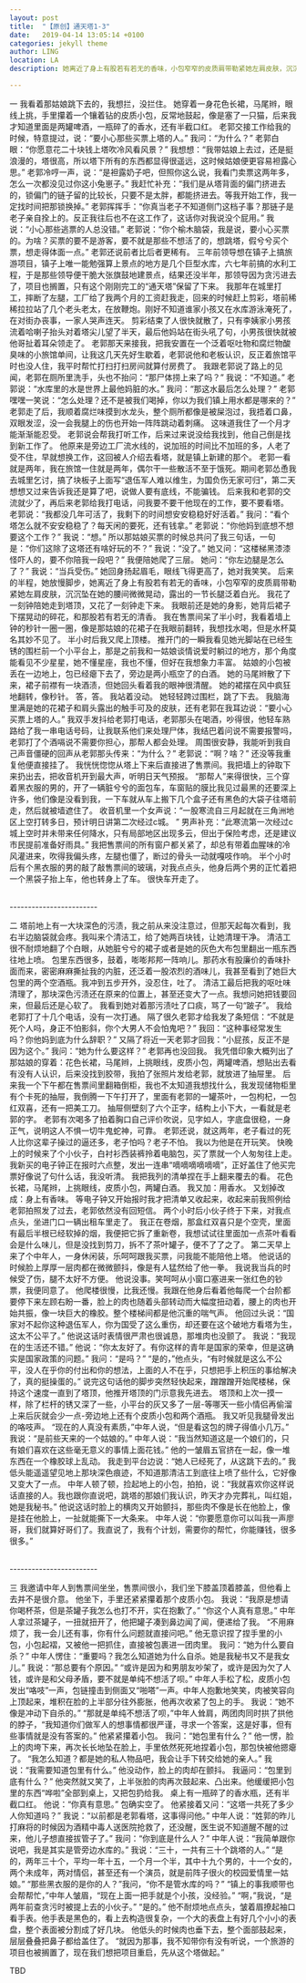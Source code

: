 ```yaml
---
layout: post
title:  "【原创】通天塔1-3"
date:   2019-04-14 13:05:14 +0100
categories: jekyll theme
author: LING
location: LA
description: 她离近了身上有股若有若无的香味，小包窄窄的皮质肩带勒紧她左肩皮肤，沉沉坠在她的腰间微微晃动，露出的一节长腿泛着白光。

---
```





一
我看着那姑娘跳下去的，我想拦，没拦住。
她穿着一身花色长裙，马尾辫，眼线上挑，手里攥着一个镶着钻的皮质小包，反常地鼓起，像是塞了一只猫，后来我才知道里面是两罐啤酒，一瓶碎了的香水，还有半截口红。
老郭交接工作给我的时候，特意提过，说：“要小心那些买票上塔的人。”
我问：“为什么？”
老郭白眼：“你愿意花二十块钱上塔吹冷风看风景？”
我想想：“我带姑娘上去过，还是挺浪漫的，塔很高，所以塔下所有的东西都显得很遥远，这时候姑娘便更容易袒露心思。”
老郭冷哼一声，说：“是袒露奶子吧，但照你这么说，我看门卖票这两年多，怎么一次都没见过你这小兔崽子。”
我赶忙补充：“我们是从塔背面的偏门挤进去的，锁偏门的链子留的比较长，只要不是太胖，都能挤进去。等我开始工作，我一定找时间把那锁换掉。”
老郭挥挥手：“你真当老子不知道侧门这档子事？那链子是老子亲自拴上的。反正我往后也不在这工作了，这话你对我说没个屁用。”
我说：“小心那些逃票的人总没错。”
老郭说：“你个榆木脑袋，我是说，要小心买票的。为啥？买票的要不是游客，要不就是那些不想活了的，想跳塔，假兮兮买个票，想走得体面一点。”
老郭还说前者比后者更稀有。
三年前领导想在镇子上搞旅游项目，镇子上唯一能勉强算上景点的地方是几个巨型水库，六七年前搞的水利工程，于是那些领导便干脆大张旗鼓地建景点，结果还没半年，那领导因为贪污进去了，项目也搁置，只有这个刚刚完工的“通天塔”保留了下来。
我那年在城里打工，摔断了左腿，工厂给了我两个月的工资赶我走，回来的时候赶上剪彩，塔前稀稀拉拉站了几个老头老太，在放鞭炮。刚好不知道谁家小孩又在水库游泳淹死了，在对街办丧事，一家人哭声连天。
剪彩结束了人很快就散了，只有李姨家小男孩流着哈喇子抬头对着塔尖儿望了半天，最后他妈站在街头吼了句，小男孩很快就被他哥扯着耳朵领走了。
老郭那天来接我，把我安置在一个泛着呕吐物和腐烂物酸臭味的小旅馆单间，让我这几天先好生歇着，老郭说他和老板认识，反正着旅馆平时也没人住，我平时帮忙打扫打扫房间就算付房费了。
我跟老郭说了路上的见闻，老郭在厕所里洗手，头也不抬问：“那尸体捞上来了吗？”
我说：“不知道。”
老郭说：“水库里的水是世界上最他妈脏的水。”
我问：“那这水最后怎么处理？”
老郭嘿嘿一笑说：“怎么处理？还不是被我们喝掉，你以为我们镇上用水都是哪来的？”
老郭走了后，我顺着腐烂味摸到水龙头，整个厕所都像是被屎泡过，我捂着口鼻，双眼发涩，没一会我腿上的伤也开始一阵阵跳动着刺痛。
这味道我住了一个月才能渐渐能忍受。
老郭说会帮我打听工作，后来过来说没给我找到，他自己倒是找到新工作了。
他原来是旁边工厂流水线的，说加班的时间比不加班的多，人老了受不住，早就想换工作，这回被人介绍去看塔，就是镇上新建的那个。
老郭一看就是两年，我在旅馆一住就是两年，偶尔干一些散活不至于饿死。期间老郭怂恿我去城里乞讨，搞了块板子上面写“退伍军人难以维生，为国负伤无家可归”，第二天想想又过来告诉我还是算了吧，说做人要有底线，不能骗钱。
后来我和老郭的交流就少了，再后来老郭给我打电话，问我要不要干他现在的工作，要不要看塔。
老郭说：“我都没几年可活了，我剩下的时间想安安稳稳好好活着。”
我问：“看个塔怎么就不安安稳稳了？每天闲的要死，还有钱拿。”
老郭说：“你他妈到底想不想要这个工作？”
我说：“想。”
所以那姑娘买票的时候总共问了我三句话，一句是：“你们这除了这塔还有啥好玩的不？”
我说：“没了。”
她又问：“这楼梯黑漆漆怪吓人的，要不你陪我一段吧？”
我便陪她爬了三层。
她问：“你左边腿是怎么了？”
我说：“当兵受伤。”
她回身扬起眉毛，眼线飞得更高了，她对我笑笑。
后来的半程，她放慢脚步，她离近了身上有股若有若无的香味，小包窄窄的皮质肩带勒紧她左肩皮肤，沉沉坠在她的腰间微微晃动，露出的一节长腿泛着白光。
我花了一刻钟陪她走到塔顶，又花了一刻钟走下来。
我眼前还是她的身影，她背后裙子下摆晃动的碎花，和那股若有若无的清香。
我在售票间呆了半小时，我看着墙上钟的秒针一圈一圈，像是那姑娘的花裙子在我眼前翻转，我想找水喝，但是水杯莫名其妙不见了。
半小时后我又爬上顶楼。
推开门的一瞬我看见她光脚站在已经生锈的围栏前一个小平台上，那是之前我和一姑娘谈情说爱时躺过的地方，那个角度能看见不少星星，她不懂星座，我也不懂，但好在我想象力丰富。
姑娘的小包被丢在一边地上，包已经瘪下去了，旁边是两小瓶空了的白酒。
她的马尾辫散了下来，裙子前襟有一块酒渍，但她回头看着我的眼神很清醒。
她的裙摆在风中疯狂地翻转，像秒针。
答，答。
我站着没动。
她轻轻跨过围栏，跳了下去。
我脑海里满是她的花裙子和肩头露出的触手可及的皮肤，还有老郭在我耳边说：“要小心买票上塔的人。”
我双手发抖给老郭打电话，老郭那头在喝酒，吵得很，他轻车熟路给了我一串电话号码，让我联系他们来处理尸体，我结巴着问说不需要报警吗，老郭打了个酒嗝说不需要你担心，那帮人都会处理。
周围很安静，我能听到我自己声音僵硬的回声从老郭那头传来：“为什么？”
老郭说：“啊？啥？”
还没等我重复他便直接挂了。
我恍恍惚惚从塔上下来后直接进了售票间。我把墙上的钟取下来扔出去，把收音机开到最大声，听明日天气预报。
“那帮人”来得很快，三个穿着黑衣服的男的，开了一辆脏兮兮的面包车，车窗贴的膜比我见过最黑的还要深上许多，他们像是没看到我，一下车就从车上搬下几个盒子还有黑色的大袋子往塔前走，然后就被墙遮住了。
收音机里一个女声说：“一股寒流自三月起就在三角洲地区上空打转多日，预计明日讲第二次经过c城。 ”
男声补充：“此寒流第一次经过c城上空时并未带来任何降水，只有局部地区出现多云，但出于保险考虑，还是建议市民提前准备好雨具。”
我把售票间的所有窗户都关紧了，却总有带着血腥味的冷风灌进来，吹得我偏头疼，左腿也僵了，断过的骨头一动就嘎吱作响。
半个小时后有个黑衣服的男的敲了敲售票间的玻璃，对我点点头，他身后两个男的正忙着把一个黑袋子抬上车，他也转身上了车。
很快车开走了。


<br>------------------------<br>


二
塔前地上有一大块深色的污渍，我之前从来没注意过，但那天起每次看到，我右半边脑袋就会疼。我叫来个清洁工，给了她两百块钱，让她清理干净。
清洁工很不耐烦地翻了个白眼，从她脏兮兮的裙子或者是她的灰色大布包里翻出一瓶东西往地上喷。
包里东西很多，鼓着，嘭嘭邦邦一阵响儿。那药水有股廉价的香味扑面而来，密密麻麻撕扯我的内脏，还泛着一股浓烈的酒味儿，我甚至看到了她巨大包里的两个空酒瓶。我冲到五步开外，没忍住，吐了。
清洁工最后把我的呕吐味清理了，那块深色污渍还在原来的位置上，甚至还变大了一点。我想问她把钱要回来，但最后还是心软了。
我看到她对着那污渍吐了口痰，骂了一句“跛子”。
我给老郭打了十几个电话，没有一次打通。
隔了很久老郭才给我发了条短信：“不就是死个人吗，身正不怕影斜，你个大男人不会怕鬼吧？”
我回：“这种事经常发生吗？你他妈到底为什么辞职？”
又隔了将近一天老郭才回我：“小屁孩，反正不是因为这个。”
我问：“她为什么要这样？”
老郭再也没回我。
我凭借印象大概列出了那姑娘的穿着：花色长裙，马尾辫，上挑眼线，皮质小包，两罐啤酒，想贴出去看有没有人认识，后来没找到胶带，我拍了张照片发给老郭，就放进了抽屉里。
后来我一个下午都在售票间里翻箱倒柜，我也不太知道我想找什么，我发现储物柜里有个卡死的抽屉，我倒腾一下午打开了，里面有老郭的一罐茶叶，一包枸杞，一包红双喜，还有一把美工刀。
抽屉侧壁刻了六个正字，结构上小下大，一看就是老郭的字。
老郭有次喝多了拍着胸口自己评价吹说，见字如人，字底盘很稳，一身正气，说明这人不惧一切牛鬼蛇神，可靠。
老郭还说，就这两年，老子看过的死人比你这辈子操过的逼还多，老子怕吗？老子不怕。
我以为他是在开玩笑。
快晚上的时候来了个小伙子，白衬衫西装裤拎着电脑包，买了票就一个人匆匆往上走。
我新买的电子钟正在报时六点整，发出一连串“嘀嘀嘀嘀嘀嘀”，正好盖住了他买完票好像说了句什么话，我没听清。
我把我列的清单捏在手上翻来覆去的看。
花色长裙，马尾辫，上挑眼线，皮质小包，两罐白酒。
我又加：用香水。
又划掉改成：身上有香味。
等电子钟又开始报时我才把清单又收起来，收起来前我照例给老郭拍照发了过去，老郭依然没有回短信。
两个小时后小伙子终于下来，对我点点头，坐进门口一辆出租车里走了。
我正在卷烟，那盒红双喜只是个空壳，里面有最后半根已经软掉的烟，我便把它拆了重新卷，我想试试往里面加一点茶叶看看会是什么味儿，但是没找到剪刀，拆不了茶叶罐子，便不了了之了。
第二天早上来了个中年人，一身休闲装，乐呵呵跟我买票，问我能不能陪他上塔。
他说话的时候脸上厚厚一层肉都在微微颤抖，像是有人猛然给了他一拳。
我说我当兵的时候受了伤，腿不太好不方便。
他说没事。笑呵呵从小窗口塞进来一张红色的钞票，我便同意了。
他爬楼很慢，比我还慢。我跟在他身后看着他每爬一个台阶都要停下来左顾右盼一番，脸上的肉也随着头部转动而大幅度扭动着，腰上的肉也开始共振，像一块巨大的橡胶。整个楼梯间都是他沉重的喘气声。
他回过头说：“国家对不起你这种退伍军人，你为国受了这么重伤，却还要在这个破地方看塔为生，这太不公平了。”
他说这话时表情很严肃也很诚恳，那堆肉也没颤了。
我说：“我现在的生活还不错。”
他说：“你太友好了。有你这样的青年是国家的荣幸，但是这确实是国家政策的问题。”
我问：“是吗？”
“是的，”他点头，“有时候就是这么不公平，没人在乎你的付出和你的想法，上面的人不在乎，只想把手上积压的事给解决了，真的挺操蛋的。”
说完这句话他的脚步突然轻快起来，蹭蹭蹭开始爬楼梯，保持这个速度一直到了塔顶，他推开塔顶的门示意我先进去。
塔顶和上次一摸一样，除了栏杆的锈又深了一些，小平台的灰又多了一层-等哪天一些小情侣再偷溜上来后灰就会少一点-旁边地上还有个皮质小包和两个酒瓶。
我又听见我腿骨发出的咯吱声。
“现在的人真没有素质，”中年人说，“但是看这包的牌子得值小几万。”
我说：“是前些天来的一个姑娘的。”
中年人说：“我当然知道这是一个娘们的，只有娘们喜欢在这些毫无意义的事情上面花钱。”
他的一皱眉五官挤在一起，像一堆东西在一个橡胶球上乱动。
我走到平台边说：“她人已经死了，从这跳下去的。”
我低头能遥遥望见地上那块深色痕迹，不知道那清洁工到底往上喷了些什么，它好像又变大了一点。
中年人顿了顿，捡起地上的小包，拍拍，说：“我就喜欢你这样说话直接的人。我也跟你直说吧，跳塔的那娘们我认识，昨天才办完葬礼，叫红姐，她是我秘书。”
他说这话时脸上的横肉又开始颤抖，那些肉不像是长在他脸上，像是挂在他脸上，一扯就能撕下一大条来。
中年人说：“你要愿意你可以叫我一声廖哥，我们就算好哥们了。我直说了，我有个计划，需要你的帮忙，你能赚钱，很多很多。”


<br>------------------------<br>


三
我邀请中年人到售票间坐坐，售票间很小，我们坐下膝盖顶着膝盖，但他看上去并不是很介意。
他坐下，手里还紧紧攥着那个皮质小包。
我说：“我原是想请你喝杯茶，但是茶罐子我怎么也打不开，实在抱歉了。”
“你这个人真有意思。”
中年人拿过茶罐子，一扭就扭开了，他把罐子凑到鼻边闻了闻，便递给了我。
“不用麻烦了，我一会儿还有事，你有什么问题就直接问吧。”
他无意识捏了捏手里的小包，小包起褶，又被他一把抓住，直接被包裹进一团肉里。
我问：“她为什么要自杀？”
中年人愣住：“重要吗？我怎么知道她为什么自杀。她是我秘书又不是我女儿。”
我说：“那总要有个原因。”
“或许是因为和男朋友吵架了，或许是因为欠了人钱，或许是和父母矛盾，要不就是单纯不想活了呗。”
中年人手松了松，皮质小包发出“咯吱”一声，包链撞击到侧面又“啪嗒”一声。中年人抱歉地笑笑，肉被笑容向上顶起来，堆积在脸的上半部分往外膨胀，他再次收紧了包上的手。
我说：“她不像是冲动下自杀的。”
“那就是单纯不想活了呗，”中年人耸肩，两团肉同时拱了拱他的脖子，“我知道你们做军人的想事情都很严谨，寻求一个答案，这是好事，但有些事情就是没有答案的。”
他紧紧攥着小包。
我问：“她包里有什么？”
他一愣，脸上的肉垮下来，再次长长地坠在脸上，手里依然死死地捏着小包，那包快被他摁瘪了。
“我怎么知道？都是她的私人物品吧，我会让手下转交给她的亲人。”
我说：“我需要知道包里有什么。”
他没动作，脸上的肉却在颤抖。
我逼问：“包里到底有什么？”
他突然就又笑了，上半张脸的肉再次鼓起来、凸出来。他缓缓把小包里的东西“哗啦”全部到桌上，又把包扔给我。
桌上有一瓶碎了的香水瓶，还有半截口红。
他说：“你真有意思。”
包确实空了。
他紧接着又问：“这塔一共死了多少人你知道吗？”
我说：“以前都是老郭看塔，这事得问他。”
中年人说：“姓郭的昨儿打麻将的时候因为酒精中毒人送医院抢救了，还没醒，医生说不知道醒不醒的过来，他儿子想直接拔管子了。”
我问：“你到底是什么人？”
中年人说：“我简单跟你说吧，我是其实是管旁边水库的。”
我说：“三十，一共有三十个跳塔的人。”
“是的，两年三十个，平均一年十五，一个月一个半，其中十九个男的，十一个女的，两个未成年，两对情侣，甚至还有一个演员，就是前阵子很火的校园爱情里一姑娘。”
“那些黑衣服的是你的人？”我问，“你不是管水库的吗？”
“镇上的事我顺带也会帮帮忙，”中年人皱眉，“现在上面一把手就是个小孩，没经验。”
“啊，”我说，“是两年前查贪污时被提上去的小伙子。”
“是的。”
他不耐烦地点点头，皱着眉撩起袖口看手表。他手表是黑色的，看上去构造很复杂，一个大的表盘上有好几个小小的表盘，整个表面被分割成了好几块。
他低头的时候肉也垂下去，整个面部鼓起来，层层叠叠把鼻子都给盖住了。
“就因为那事，我不知带你有没有听说，一个旅游的项目也被搁置了，现在我们想把项目重启，先从这个塔做起。”


TBD

